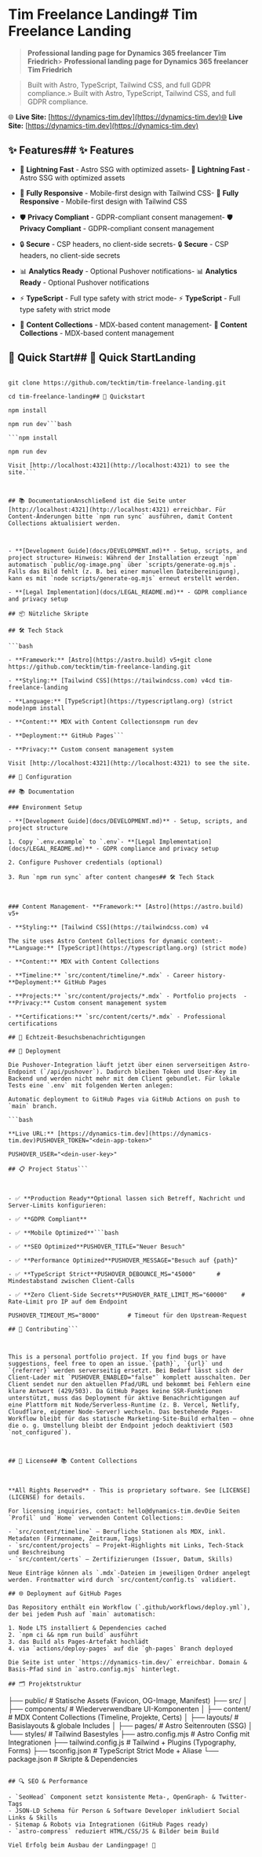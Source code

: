 # Tim Freelance Landing# Tim Freelance Landing



> **Professional landing page for Dynamics 365 freelancer Tim Friedrich**> **Professional landing page for Dynamics 365 freelancer Tim Friedrich**

> > 

> Built with Astro, TypeScript, Tailwind CSS, and full GDPR compliance.> Built with Astro, TypeScript, Tailwind CSS, and full GDPR compliance.



🌐 **Live Site:** [https://dynamics-tim.dev](https://dynamics-tim.dev)🌐 **Live Site:** [https://dynamics-tim.dev](https://dynamics-tim.dev)



## ✨ Features## ✨ Features



- 🚀 **Lightning Fast** - Astro SSG with optimized assets- 🚀 **Lightning Fast** - Astro SSG with optimized assets

- 📱 **Fully Responsive** - Mobile-first design with Tailwind CSS- 📱 **Fully Responsive** - Mobile-first design with Tailwind CSS

- 🛡️ **Privacy Compliant** - GDPR-compliant consent management- 🛡️ **Privacy Compliant** - GDPR-compliant consent management

- 🔒 **Secure** - CSP headers, no client-side secrets- 🔒 **Secure** - CSP headers, no client-side secrets

- 📊 **Analytics Ready** - Optional Pushover notifications- 📊 **Analytics Ready** - Optional Pushover notifications

- ⚡ **TypeScript** - Full type safety with strict mode- ⚡ **TypeScript** - Full type safety with strict mode

- 📝 **Content Collections** - MDX-based content management- 📝 **Content Collections** - MDX-based content management



## 🚀 Quick Start## 🚀 Quick StartLanding



```bashLandingpage-Projekt für Tim Friedrich – Dynamics 365 Freelancer. Gebaut mit [Astro](https://astro.build) & Tailwind CSS, optimiert für GitHub Pages Deployments und mit optionalem SSR-Pushover-Endpoint.

git clone https://github.com/tecktim/tim-freelance-landing.git

cd tim-freelance-landing## 🚀 Quickstart

npm install

npm run dev```bash

```npm install

npm run dev

Visit [http://localhost:4321](http://localhost:4321) to see the site.```



## 📚 DocumentationAnschließend ist die Seite unter [http://localhost:4321](http://localhost:4321) erreichbar. Für Content-Änderungen bitte `npm run sync` ausführen, damit Content Collections aktualisiert werden.



- **[Development Guide](docs/DEVELOPMENT.md)** - Setup, scripts, and project structure> Hinweis: Während der Installation erzeugt `npm` automatisch `public/og-image.png` über `scripts/generate-og.mjs`. Falls das Bild fehlt (z. B. bei einer manuellen Dateibereinigung), kann es mit `node scripts/generate-og.mjs` erneut erstellt werden.

- **[Legal Implementation](docs/LEGAL_README.md)** - GDPR compliance and privacy setup

## 📦 Nützliche Skripte

## 🛠️ Tech Stack

```bash

- **Framework:** [Astro](https://astro.build) v5+git clone https://github.com/tecktim/tim-freelance-landing.git

- **Styling:** [Tailwind CSS](https://tailwindcss.com) v4cd tim-freelance-landing

- **Language:** [TypeScript](https://typescriptlang.org) (strict mode)npm install

- **Content:** MDX with Content Collectionsnpm run dev

- **Deployment:** GitHub Pages```

- **Privacy:** Custom consent management system

Visit [http://localhost:4321](http://localhost:4321) to see the site.

## 🔧 Configuration

## 📚 Documentation

### Environment Setup

- **[Development Guide](docs/DEVELOPMENT.md)** - Setup, scripts, and project structure

1. Copy `.env.example` to `.env`- **[Legal Implementation](docs/LEGAL_README.md)** - GDPR compliance and privacy setup

2. Configure Pushover credentials (optional)

3. Run `npm run sync` after content changes## 🛠️ Tech Stack



### Content Management- **Framework:** [Astro](https://astro.build) v5+

- **Styling:** [Tailwind CSS](https://tailwindcss.com) v4

The site uses Astro Content Collections for dynamic content:- **Language:** [TypeScript](https://typescriptlang.org) (strict mode)

- **Content:** MDX with Content Collections

- **Timeline:** `src/content/timeline/*.mdx` - Career history- **Deployment:** GitHub Pages

- **Projects:** `src/content/projects/*.mdx` - Portfolio projects  - **Privacy:** Custom consent management system

- **Certifications:** `src/content/certs/*.mdx` - Professional certifications

## 🔔 Echtzeit-Besuchsbenachrichtigungen

## 🚀 Deployment

Die Pushover-Integration läuft jetzt über einen serverseitigen Astro-Endpoint (`/api/pushover`). Dadurch bleiben Token und User-Key im Backend und werden nicht mehr mit dem Client gebundlet. Für lokale Tests eine `.env` mit folgenden Werten anlegen:

Automatic deployment to GitHub Pages via GitHub Actions on push to `main` branch.

```bash

**Live URL:** [https://dynamics-tim.dev](https://dynamics-tim.dev)PUSHOVER_TOKEN="<dein-app-token>"

PUSHOVER_USER="<dein-user-key>"

## 📋 Project Status```



- ✅ **Production Ready**Optional lassen sich Betreff, Nachricht und Server-Limits konfigurieren:

- ✅ **GDPR Compliant** 

- ✅ **Mobile Optimized**```bash

- ✅ **SEO Optimized**PUSHOVER_TITLE="Neuer Besuch"

- ✅ **Performance Optimized**PUSHOVER_MESSAGE="Besuch auf {path}"

- ✅ **TypeScript Strict**PUSHOVER_DEBOUNCE_MS="45000"      # Mindestabstand zwischen Client-Calls

- ✅ **Zero Client-Side Secrets**PUSHOVER_RATE_LIMIT_MS="60000"    # Rate-Limit pro IP auf dem Endpoint

PUSHOVER_TIMEOUT_MS="8000"        # Timeout für den Upstream-Request

## 🤝 Contributing```



This is a personal portfolio project. If you find bugs or have suggestions, feel free to open an issue.`{path}`, `{url}` und `{referrer}` werden serverseitig ersetzt. Bei Bedarf lässt sich der Client-Lader mit `PUSHOVER_ENABLED="false"` komplett ausschalten. Der Client sendet nur den aktuellen Pfad/URL und bekommt bei Fehlern eine klare Antwort (429/503). Da GitHub Pages keine SSR-Funktionen unterstützt, muss das Deployment für aktive Benachrichtigungen auf eine Plattform mit Node/Serverless-Runtime (z. B. Vercel, Netlify, Cloudflare, eigener Node-Server) wechseln. Das bestehende Pages-Workflow bleibt für das statische Marketing-Site-Build erhalten – ohne die o. g. Umstellung bleibt der Endpoint jedoch deaktiviert (503 `not_configured`).



## 📄 License## 📚 Content Collections



**All Rights Reserved** - This is proprietary software. See [LICENSE](LICENSE) for details.

For licensing inquiries, contact: hello@dynamics-tim.devDie Seiten `Profil` und `Home` verwenden Content Collections:

- `src/content/timeline` – Berufliche Stationen als MDX, inkl. Metadaten (Firmenname, Zeitraum, Tags)
- `src/content/projects` – Projekt-Highlights mit Links, Tech-Stack und Beschreibung
- `src/content/certs` – Zertifizierungen (Issuer, Datum, Skills)

Neue Einträge können als `.mdx`-Dateien im jeweiligen Ordner angelegt werden. Frontmatter wird durch `src/content/config.ts` validiert.

## 🌐 Deployment auf GitHub Pages

Das Repository enthält ein Workflow (`.github/workflows/deploy.yml`), der bei jedem Push auf `main` automatisch:

1. Node LTS installiert & Dependencies cached
2. `npm ci && npm run build` ausführt
3. das Build als Pages-Artefakt hochlädt
4. via `actions/deploy-pages` auf die `gh-pages` Branch deployed

Die Seite ist unter `https://dynamics-tim.dev/` erreichbar. Domain & Basis-Pfad sind in `astro.config.mjs` hinterlegt.

## 🗂️ Projektstruktur

```
├── public/                 # Statische Assets (Favicon, OG-Image, Manifest)
├── src/
│   ├── components/         # Wiederverwendbare UI-Komponenten
│   ├── content/            # MDX Content Collections (Timeline, Projekte, Certs)
│   ├── layouts/            # Basislayouts & globale Includes
│   ├── pages/              # Astro Seitenrouten (SSG)
│   └── styles/             # Tailwind Basestyles
├── astro.config.mjs        # Astro Config mit Integrationen
├── tailwind.config.js      # Tailwind + Plugins (Typography, Forms)
├── tsconfig.json           # TypeScript Strict Mode + Aliase
└── package.json            # Skripte & Dependencies
```

## 🔍 SEO & Performance

- `SeoHead` Component setzt konsistente Meta-, OpenGraph- & Twitter-Tags
- JSON-LD Schema für Person & Software Developer inkludiert Social Links & Skills
- Sitemap & Robots via Integrationen (GitHub Pages ready)
- `astro-compress` reduziert HTML/CSS/JS & Bilder beim Build

Viel Erfolg beim Ausbau der Landingpage! 💼
